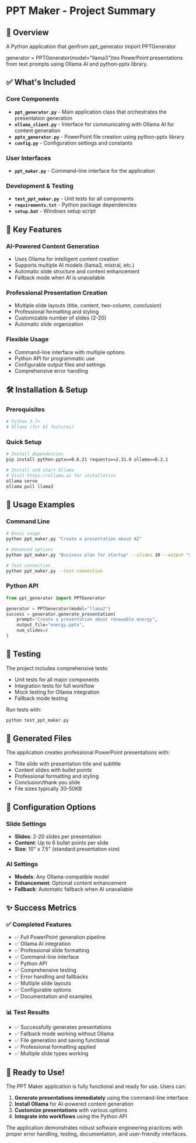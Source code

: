 # PPT Maker - Project Summary

## 🎯 Overview
A Python application that genfrom ppt_generator import PPTGenerator

generator = PPTGenerator(model="llama3")tes PowerPoint presentations from text prompts using Ollama AI and python-pptx library.

## ✅ What's Included

### Core Components
- **`ppt_generator.py`** - Main application class that orchestrates the presentation generation
- **`ollama_client.py`** - Interface for communicating with Ollama AI for content generation
- **`pptx_generator.py`** - PowerPoint file creation using python-pptx library
- **`config.py`** - Configuration settings and constants

### User Interfaces
- **`ppt_maker.py`** - Command-line interface for the application

### Development & Testing
- **`test_ppt_maker.py`** - Unit tests for all components
- **`requirements.txt`** - Python package dependencies
- **`setup.bat`** - Windows setup script

## 🚀 Key Features

### AI-Powered Content Generation
- Uses Ollama for intelligent content creation
- Supports multiple AI models (llama3, mistral, etc.)
- Automatic slide structure and content enhancement
- Fallback mode when AI is unavailable

### Professional Presentation Creation
- Multiple slide layouts (title, content, two-column, conclusion)
- Professional formatting and styling
- Customizable number of slides (2-20)
- Automatic slide organization

### Flexible Usage
- Command-line interface with multiple options
- Python API for programmatic use
- Configurable output files and settings
- Comprehensive error handling

## 🛠️ Installation & Setup

### Prerequisites
```bash
# Python 3.7+
# Ollama (for AI features)
```

### Quick Setup
```bash
# Install dependencies
pip install python-pptx==0.6.21 requests==2.31.0 ollama==0.2.1

# Install and start Ollama
# Visit https://ollama.ai for installation
ollama serve
ollama pull llama3
```

## 📖 Usage Examples

### Command Line
```bash
# Basic usage
python ppt_maker.py "Create a presentation about AI"

# Advanced options
python ppt_maker.py "Business plan for startup" --slides 10 --output "startup.pptx"

# Test connection
python ppt_maker.py --test-connection
```

### Python API
```python
from ppt_generator import PPTGenerator

generator = PPTGenerator(model="llama2")
success = generator.generate_presentation(
    prompt="Create a presentation about renewable energy",
    output_file="energy.pptx",
    num_slides=8
)
```

## 🧪 Testing

The project includes comprehensive tests:
- Unit tests for all major components
- Integration tests for full workflow
- Mock testing for Ollama integration
- Fallback mode testing

Run tests with:
```bash
python test_ppt_maker.py
```

## 📁 Generated Files

The application creates professional PowerPoint presentations with:
- Title slide with presentation title and subtitle
- Content slides with bullet points
- Professional formatting and styling
- Conclusion/thank you slide
- File sizes typically 30-50KB

## 🔧 Configuration Options

### Slide Settings
- **Slides**: 2-20 slides per presentation
- **Content**: Up to 6 bullet points per slide
- **Size**: 10" x 7.5" (standard presentation size)

### AI Settings
- **Models**: Any Ollama-compatible model
- **Enhancement**: Optional content enhancement
- **Fallback**: Automatic fallback when AI unavailable

## ✨ Success Metrics

### ✅ Completed Features
- ✅ Full PowerPoint generation pipeline
- ✅ Ollama AI integration
- ✅ Professional slide formatting
- ✅ Command-line interface
- ✅ Python API
- ✅ Comprehensive testing
- ✅ Error handling and fallbacks
- ✅ Multiple slide layouts
- ✅ Configurable options
- ✅ Documentation and examples

### 📊 Test Results
- ✅ Successfully generates presentations
- ✅ Fallback mode working without Ollama
- ✅ File generation and saving functional
- ✅ Professional formatting applied
- ✅ Multiple slide types working

## 🎉 Ready to Use!

The PPT Maker application is fully functional and ready for use. Users can:

1. **Generate presentations immediately** using the command-line interface
2. **Install Ollama** for AI-powered content generation
3. **Customize presentations** with various options
4. **Integrate into workflows** using the Python API

The application demonstrates robust software engineering practices with proper error handling, testing, documentation, and user-friendly interfaces.
